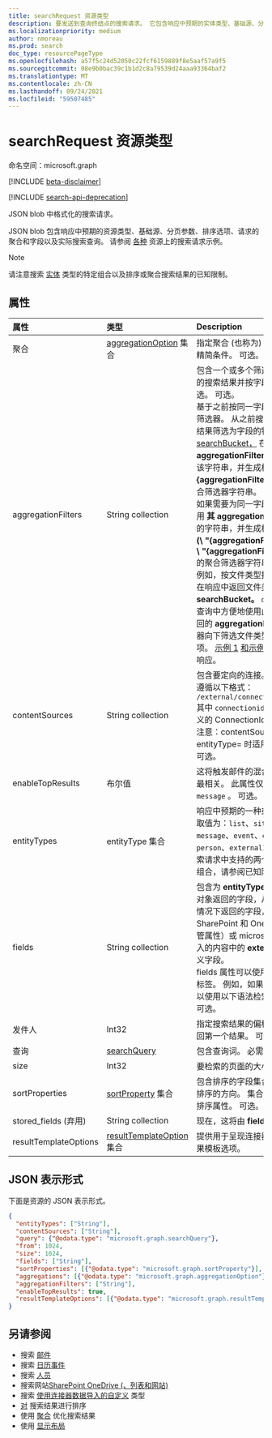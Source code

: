 ```yaml
---
title: searchRequest 资源类型
description: 要发送到查询终结点的搜索请求。 它包含响应中预期的实体类型、基础源、分页参数、字段请求和实际搜索查询。
ms.localizationpriority: medium
author: nmoreau
ms.prod: search
doc_type: resourcePageType
ms.openlocfilehash: a57f5c24d52050c22fcf6159889f8e5aaf57a9f5
ms.sourcegitcommit: 08e9b0bac39c1b1d2c8a79539d24aaa93364baf2
ms.translationtype: MT
ms.contentlocale: zh-CN
ms.lasthandoff: 09/24/2021
ms.locfileid: "59507485"
---
```

# <a name="searchrequest-resource-type"></a>searchRequest 资源类型

命名空间：microsoft.graph

[!INCLUDE [beta-disclaimer](../../includes/beta-disclaimer.md)]

[!INCLUDE [search-api-deprecation](../../includes/search-api-deprecation.md)]

JSON blob 中格式化的搜索请求。 

JSON blob 包含响应中预期的资源类型、基础源、分页参数、排序选项、请求的聚合和字段以及实际搜索查询。 请参阅 [各种](#see-also) 资源上的搜索请求示例。

> [!NOTE]
> 请注意搜索 [实体](search-api-overview.md#known-limitations) 类型的特定组合以及排序或聚合搜索结果的已知限制。

## <a name="properties"></a>属性

| 属性     | 类型        | Description             
|:-------------|:------------|:------------
|聚合|[aggregationOption](aggregationOption.md) 集合|指定聚合 (也称为) 搜索结果一起返回的精简条件。 可选。|
|aggregationFilters|String collection|包含一个或多个筛选器，用于获取聚合的搜索结果并按字段的特定值进行筛选。 可选。<br>基于之前按同一字段聚合的搜索生成此筛选器。 从之前搜索的响应中，确定将结果筛选为字段的特定值的 [searchBucket，](searchBucket.md) 在其 **aggregationFilterToken** 属性中使用该字符串，并生成格式为 **"{field}： \\ "{aggregationFilterToken} \\ ""** 的聚合筛选器字符串。 <br>如果需要为同一字段提供多个值，请使用 **其 aggregationFilterToken** 属性中的字符串，并生成格式为 **"{field}：或 (\\ "{aggregationFilterToken1} \\ "， \\ "{aggregationFilterToken2} \\ ") "** 的聚合筛选器字符串。 <br>例如，按文件类型搜索和聚合驱动器项在响应中返回文件类型的 **searchBucket。** `docx` 可以在后续搜索查询中方便地使用此 **searchBucket** 返回的 **aggregationFilterToken，** 筛选器向下筛选文件类型的驱动器 `docx` 项。 [示例 1](/graph/search-concept-aggregation#example-1-request-aggregations-by-string-fields) [和示例 2](/graph/search-concept-aggregation#example-2-apply-an-aggregation-filter-based-on-a-previous-request) 显示实际请求和响应。|
|contentSources|String collection|包含要定向的连接。 <br>遵循以下格式： `/external/connections/connectionid` 其中 `connectionid` 是连接器管理中定义的 ConnectionId。 <br> 注意：contentSource 仅在 entityType= 时适用 `externalItem` 。 可选。|
|enableTopResults|布尔值|这将触发邮件的混合排序：前 3 个邮件最相关。 此属性仅适用于 entityType= `message` 。 可选。|
|entityTypes|entityType 集合| 响应中预期的一种或多种资源类型。 可取值为：`list`、`site`、`listItem`、`message`、`event`、`drive`、`driveItem`、`person`、`externalItem`。 有关 [同一](search-api-overview.md#known-limitations) 搜索请求中支持的两个或多个实体类型的组合，请参阅已知限制。 必需。|
|fields|String collection |包含为 **entityTypes** 中指定的每个资源对象返回的字段，从而允许自定义默认情况下返回的字段，包括其他字段（如 SharePoint 和 OneDrive 中的自定义托管属性）或 microsoft Graph 连接器引入的内容中的 **externalItem** 中的自定义字段。 <br>fields 属性可以使用应用于 [属性的](https://docs.microsoft.com/microsoftsearch/configure-connector#step-5-assign-property-labels) 语义标签。 例如，如果属性标记为 title，可以使用以下语法检索它：label_title。<br>可选。|
|发件人|Int32|指定搜索结果的偏移量。 偏移量 0 返回第一个结果。 可选。|
|查询|[searchQuery](searchquery.md)|包含查询词。 必需。|
|size|Int32|要检索的页面的大小。 可选。|
|sortProperties|[sortProperty](sortProperty.md) 集合|包含排序的字段集合和用于对结果进行排序的方向。 集合中最多只能有 5 个排序属性。 可选。|
|stored_fields (弃用) |String collection |现在，这将由 **fields 属性** 替换。 |
|resultTemplateOptions|[resultTemplateOption](resultTemplateOption.md) 集合|提供用于呈现连接器搜索结果的搜索结果模板选项。|


## <a name="json-representation"></a>JSON 表示形式

下面是资源的 JSON 表示形式。

<!-- {
  "blockType": "resource",
  "optionalProperties": [

  ],
  "@odata.type": "microsoft.graph.searchRequest",
  "baseType": null
}-->

```json
{
  "entityTypes": ["String"],
  "contentSources": ["String"],
  "query": {"@odata.type": "microsoft.graph.searchQuery"},
  "from": 1024,
  "size": 1024,
  "fields": ["String"],
  "sortProperties": [{"@odata.type": "microsoft.graph.sortProperty"}],
  "aggregations": [{"@odata.type": "microsoft.graph.aggregationOption"}],
  "aggregationFilters": ["String"],
  "enableTopResults": true,
  "resultTemplateOptions": [{"@odata.type": "microsoft.graph.resultTemplateOption"}]  
}
```

## <a name="see-also"></a>另请参阅
- 搜索 [邮件](/graph/search-concept-messages)
- 搜索 [日历事件](/graph/search-concept-events)
- 搜索 [人员](/graph/search-concept-person)
- 搜索网站[SharePoint OneDrive (、列表和网站) ](/graph/search-concept-files)
- 搜索 [使用连接器数据导入的自定义](/graph/search-concept-custom-types) 类型
- [对](/graph/search-concept-sort) 搜索结果进行排序
- 使用 [聚合](/graph/search-concept-aggregation) 优化搜索结果
- 使用 [显示布局](/graph/search-concept-display-layout.md)


<!-- uuid: 16cd6b66-4b1a-43a1-adaf-3a886856ed98
2019-02-04 14:57:30 UTC -->
<!-- {
  "type": "#page.annotation",
  "description": "searchRequest resource",
  "keywords": "",
  "section": "documentation",
  "tocPath": ""
}-->


